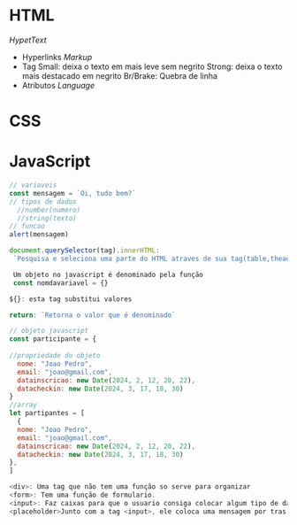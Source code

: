# HTML


*HypetText*
- Hyperlinks
*Markup*
- Tag
Small: deixa o texto em mais leve sem negrito
Strong: deixa o texto mais destacado em negrito
Br/Brake: Quebra de linha
- Atributos
*Language*

# CSS

# JavaScript
```js
// variaveis
const mensagem = `Oi, tudo bem?`
// tipos de dados
  //number(numero)
  //string(texto)
// funcao
alert(mensagem)

document.querySelector(tag).innerHTML: 
 `Pesquisa e seleciona uma parte do HTML atraves de sua tag(table,thead,tbody...) e substitui o valor a partir da tag que você selecionou.`

 Um objeto no javascript é denominado pela função
 const nomdavariavel = {}

${}: esta tag substitui valores

return: `Retorna o valor que é denominado`

// objeto javascript
const participante = {
  
//propriedade do objeto
  nome: "Joao Pedro",
  email: "joao@gmail.com",
  datainscricao: new Date(2024, 2, 12, 20, 22),
  datacheckin: new Date(2024, 3, 17, 18, 30)
}
//array
let partipantes = [
  {
  nome: "Joao Pedro",
  email: "joao@gmail.com",
  datainscricao: new Date(2024, 2, 12, 20, 22),
  datacheckin: new Date(2024, 3, 17, 18, 30)
},
]

<div>: Uma tag que não tem uma função so serve para organizar
<form>: Tem uma função de formulario.
<input>: Faz caixas para que o usuario consiga colocar algum tipo de data.
<placeholder>Junto com a tag <input>, ele coloca uma mensagem por tras da caixa que a função <input> faz
